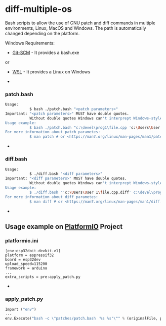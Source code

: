 # diff-multiple-os

Bash scripts to allow the use of GNU patch and diff commands in multiple environments, Linux, MacOS and Windows. The path is automatically changed depending on the platform.

Windows Requirements:

- [Git-SCM](https://git-scm.org) - It provides a bash.exe

or 

- [WSL](https://docs.microsoft.com/en-us/windows/wsl/install-win10) - It provides a Linux on Windows

-
### patch.bash
```bash
Usage: 
           $ bash ./patch.bash "<patch parameters>"
Important: "<patch parameters>" MUST have double quotes.
           Without double quotes Windows can't interprept Windows-style PATH
Usage example: 
           $ bash ./patch.bash "c:\devel\prog1\file.cpp 'c:\Users\User 1\file.cpp.diff'"
For more information about patch parametes: 
           $ man patch # or <https://man7.org/linux/man-pages/man1/patch.1.html>
```
-
### diff.bash
```bash
Usage: 
           $ ./diff.bash "<diff parameters>"
Important: "<diff parameters>" MUST have double quotes.
           Without double quotes Windows can't interprept Windows-style PATH
Usage example: 
           $ ./diff.bash "'c:\Users\User 1\file.cpp.diff' c:\devel\prog1\file.cpp"
For more information about diff parametes: 
           $ man diff # or <https://man7.org/linux/man-pages/man1/diff.1.html>
```
-
## Usage example on [PlatformIO](https://platformio.org) Project
### platformio.ini
```
[env:esp32doit-devkit-v1]
platform = espressif32     
board = esp32dev
upload_speed=115200 
framework = arduino
...
extra_scripts = pre:apply_patch.py

```
-
### apply_patch.py
```python
Import ("env")
...
env.Execute("bash -c \"patches/patch.bash '%s %s'\"" % (originalFile, patchFile)) # patch.bash must be into patch directory
```